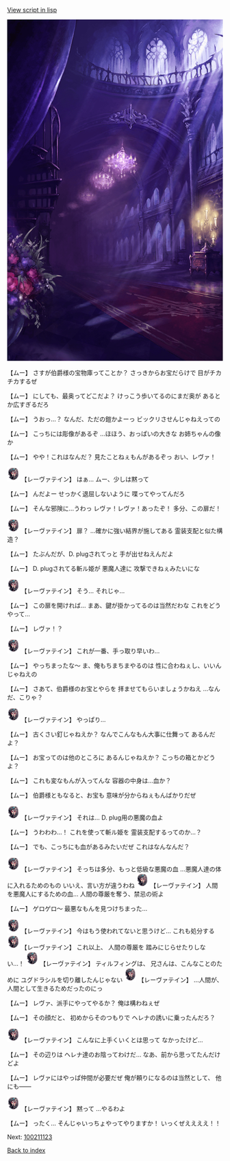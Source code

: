 [View script in lisp](../scripts/100211113.txt)

![300_devil_room.png](../images/backgrounds/300_devil_room.png)

【ムー】
さすが伯爵様の宝物庫ってことか？
さっきからお宝だらけで
目がチカチカするぜ

【ムー】
にしても、最奥ってどこだよ？
けっこう歩いてるのにまだ奥が
あるとか広すぎるだろ

【ムー】
うおっ…？
なんだ、ただの鎧かよーっ
ビックリさせんじゃねえっての

【ムー】
こっちには彫像があるぞ
…ほほう、おっぱいの大きな
お姉ちゃんの像か

【ムー】
やや！これはなんだ？
見たことねぇもんがあるぞっ
おい、レヴァ！

<img src="../images/units/3100211.png" alt="3100211.png" height="34"/>
【レーヴァテイン】
はぁ…
ムー、少しは黙って

【ムー】
んだよー
せっかく退屈しないように
喋ってやってんだろ

【ムー】
そんな邪険に…うわっ
レヴァ！レヴァ！あったぞ！
多分、この扉だ！

<img src="../images/units/3100211.png" alt="3100211.png" height="34"/>
【レーヴァテイン】
扉？
…確かに強い結界が施してある
霊装支配と似た構造？

【ムー】
たぶんだが、D. plugされてっと
手が出せねえんだよ

【ムー】
D. plugされてる斬ル姫が
悪魔人達に
攻撃できねぇみたいにな

<img src="../images/units/3100211.png" alt="3100211.png" height="34"/>
【レーヴァテイン】
そう…
それじゃ…

【ムー】
この扉を開ければ…
まあ、鍵が掛かってるのは当然だわな
これをどうやって…

【ムー】
レヴァ！？

<img src="../images/units/3100211.png" alt="3100211.png" height="34"/>
【レーヴァテイン】
これが一番、手っ取り早いわ…

【ムー】
やっちまったな～
ま、俺もちまちまやるのは
性に合わねぇし、いいんじゃねえの

【ムー】
さあて、伯爵様のお宝とやらを
拝ませてもらいましょうかねえ
…なんだ、こりゃ？

<img src="../images/units/3100211.png" alt="3100211.png" height="34"/>
【レーヴァテイン】
やっぱり…

【ムー】
古くさい釘じゃねえか？
なんでこんなもん大事に仕舞って
あるんだよ？

【ムー】
お宝ってのは他のところに
あるんじゃねえか？
こっちの箱とかどうよ？

【ムー】
これも変なもんが入ってんな
容器の中身は…血か？

【ムー】
伯爵様ともなると、お宝も
意味が分からねぇもんばかりだぜ

<img src="../images/units/3100211.png" alt="3100211.png" height="34"/>
【レーヴァテイン】
それは…
D. plug用の悪魔の血よ

【ムー】
うわわわ…！
これを使って斬ル姫を
霊装支配するってのか…？

【ムー】
でも、こっちにも血があるみたいだぜ
これはなんなんだ？

<img src="../images/units/3100211.png" alt="3100211.png" height="34"/>
【レーヴァテイン】
そっちは多分、もっと低級な悪魔の血
…悪魔人達の体に入れるためのもの
いいえ、言い方が違うわね

<img src="../images/units/3100211.png" alt="3100211.png" height="34"/>
【レーヴァテイン】
人間を悪魔人にするための血…
人間の尊厳を奪う、禁忌の術よ

【ムー】
ゲロゲロ～
最悪なもんを見つけちまった…

<img src="../images/units/3100211.png" alt="3100211.png" height="34"/>
【レーヴァテイン】
今はもう使われてないと思うけど…
これも処分する

<img src="../images/units/3100211.png" alt="3100211.png" height="34"/>
【レーヴァテイン】
これ以上、
人間の尊厳を
踏みにじらせたりしない…！

<img src="../images/units/3100211.png" alt="3100211.png" height="34"/>
【レーヴァテイン】
ティルフィングは、
兄さんは、こんなことのために
ユグドラシルを切り離したんじゃない

<img src="../images/units/3100211.png" alt="3100211.png" height="34"/>
【レーヴァテイン】
…人間が、
人間として生きるためだったのにっ

【ムー】
レヴァ、派手にやってやるか？
俺は構わねぇぜ

【ムー】
その顔だと、
初めからそのつもりで
ヘレナの誘いに乗ったんだろ？

<img src="../images/units/3100211.png" alt="3100211.png" height="34"/>
【レーヴァテイン】
こんなに上手くいくとは思って
なかったけど…

【ムー】
その辺りは
ヘレナ達のお陰ってわけだ…
なあ、前から思ってたんだけどよ

【ムー】
レヴァにはやっぱ仲間が必要だぜ
俺が頼りになるのは当然として、
他にも――

<img src="../images/units/3100211.png" alt="3100211.png" height="34"/>
【レーヴァテイン】
黙って
…やるわよ

【ムー】
ったく…
そんじゃいっちょやってやりますか！
いっくぜええええ！！


Next: [100211123](100211123.md)

[Back to index](index.md)
